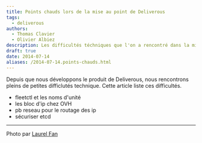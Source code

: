 ```yaml
---
title: Points chauds lors de la mise au point de Deliverous
tags:
  - deliverous
authors:
  - Thomas Clavier
  - Olivier Albiez
description: Les difficultés téchniques que l'on a rencontré dans la mise au point de Déliverous
draft: true
date: 2014-07-14
aliases: /2014-07-14.points-chauds.html
---
```


Depuis que nous développons le produit de Deliverous, nous rencontrons pleins de petites difficlutés technique. Cette article liste ces difficultés.

- fleetctl et les noms d'unité
- les bloc d'ip chez OVH
- pb reseau pour le routage des ip
- sécuriser etcd


---
Photo par [Laurel Fan](https://www.flickr.com/photos/laurelfan/8440097046)
